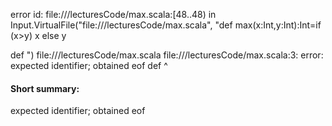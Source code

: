 error id: file://<WORKSPACE>/lecturesCode/max.scala:[48..48) in Input.VirtualFile("file://<WORKSPACE>/lecturesCode/max.scala", "def max(x:Int,y:Int):Int=if (x>y) x else y

def ")
file://<WORKSPACE>/lecturesCode/max.scala
file://<WORKSPACE>/lecturesCode/max.scala:3: error: expected identifier; obtained eof
def 
    ^
#### Short summary: 

expected identifier; obtained eof